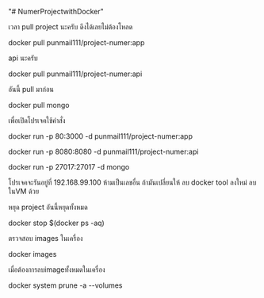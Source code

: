 "# NumerProjectwithDocker"

เวลา pull project นะครับ ดึงได้เลยไม่ต้องโหลด

docker pull punmail111/project-numer:app

api นะครับ

docker pull punmail111/project-numer:api

อันนี้ pull มาก่อน

docker pull mongo

เพื่อเปิดโปรเจคใช้คำสั่ง
         
docker run -p 80:3000 -d punmail111/project-numer:app

docker run -p 8080:8080 -d punmail111/project-numer:api

docker run -p 27017:27017 -d mongo

โปรเจคจะรันอยู่ที่ 192.168.99.100 ห้ามเป็นเลขอื่น ถ้ามันเปลี่ยนให้ ลบ docker tool ลงใหม่ ลบ ในVM ด้วย

หยุด project อันนี้หยุดทั้งหมด

docker stop $(docker ps -aq)

ตรวจสอบ images ในเครื่อง

docker images

เมื่อต้องการลบimageทั้งหมดในเครื่อง

docker system prune -a --volumes
